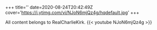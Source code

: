 +++
title=''
date=2020-08-24T20:42:49Z
cover='https://i.ytimg.com/vi/NJoN6mjQz4g/hqdefault.jpg'
+++

All content belongs to RealCharlieKirk.
{{< youtube NJoN6mjQz4g >}}

